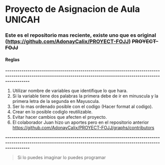 # Proyecto de Asignacion de Aula UNICAH

### **Este es el repositorio mas reciente, existe uno que es original** (https://github.com/AdonayCalix/PROYECT-FOJJ) ~~PROYECT-FOJJ~~

#### Reglas

**--------------------------------------------------------------------------------------------------------------------------------------------------------------------**
1. Utilizar nombre de variables que identifique lo que hara.
2. Si la variable tiene dos palabras la primera debe de ir en minuscula y la primera letra de
la segunda en Mayuscula.
3. Ser lo mas ordenado posible con el codigo (Hacer format al codigo).
4. Crear en lo posible codiglo reutilizable.
5. Evitar hacer cambios que afecten el proyecto.
6. El colaborador Juan hizo un aportes pero en el repositorio anterior <https://github.com/AdonayCalix/PROYECT-FOJJ/graphs/contributors> 

**--------------------------------------------------------------------------------------------------------------------------------------------------------------------**

> Si lo puedes imaginar lo puedes programar
